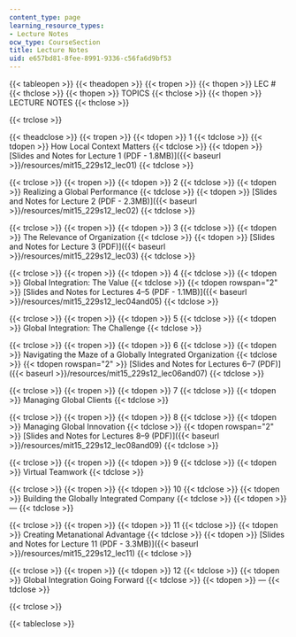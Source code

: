 ```yaml
---
content_type: page
learning_resource_types:
- Lecture Notes
ocw_type: CourseSection
title: Lecture Notes
uid: e657bd81-8fee-8991-9336-c56fa6d9bf53
---
```


{{< tableopen >}}
{{< theadopen >}}
{{< tropen >}}
{{< thopen >}}
LEC #
{{< thclose >}}
{{< thopen >}}
TOPICS
{{< thclose >}}
{{< thopen >}}
LECTURE NOTES
{{< thclose >}}

{{< trclose >}}

{{< theadclose >}}
{{< tropen >}}
{{< tdopen >}}
1
{{< tdclose >}}
{{< tdopen >}}
How Local Context Matters
{{< tdclose >}}
{{< tdopen >}}
[Slides and Notes for Lecture 1 (PDF - 1.8MB)]({{< baseurl >}}/resources/mit15_229s12_lec01)
{{< tdclose >}}

{{< trclose >}}
{{< tropen >}}
{{< tdopen >}}
2
{{< tdclose >}}
{{< tdopen >}}
Realizing a Global Performance
{{< tdclose >}}
{{< tdopen >}}
[Slides and Notes for Lecture 2 (PDF - 2.3MB)]({{< baseurl >}}/resources/mit15_229s12_lec02)
{{< tdclose >}}

{{< trclose >}}
{{< tropen >}}
{{< tdopen >}}
3
{{< tdclose >}}
{{< tdopen >}}
The Relevance of Organization
{{< tdclose >}}
{{< tdopen >}}
[Slides and Notes for Lecture 3 (PDF)]({{< baseurl >}}/resources/mit15_229s12_lec03)
{{< tdclose >}}

{{< trclose >}}
{{< tropen >}}
{{< tdopen >}}
4
{{< tdclose >}}
{{< tdopen >}}
Global Integration: The Value
{{< tdclose >}}
{{< tdopen rowspan="2" >}}
[Slides and Notes for Lectures 4–5 (PDF - 1.1MB)]({{< baseurl >}}/resources/mit15_229s12_lec04and05)
{{< tdclose >}}

{{< trclose >}}
{{< tropen >}}
{{< tdopen >}}
5
{{< tdclose >}}
{{< tdopen >}}
Global Integration: The Challenge
{{< tdclose >}}

{{< trclose >}}
{{< tropen >}}
{{< tdopen >}}
6
{{< tdclose >}}
{{< tdopen >}}
Navigating the Maze of a Globally Integrated Organization
{{< tdclose >}}
{{< tdopen rowspan="2" >}}
[Slides and Notes for Lectures 6–7 (PDF)]({{< baseurl >}}/resources/mit15_229s12_lec06and07)
{{< tdclose >}}

{{< trclose >}}
{{< tropen >}}
{{< tdopen >}}
7
{{< tdclose >}}
{{< tdopen >}}
Managing Global Clients
{{< tdclose >}}

{{< trclose >}}
{{< tropen >}}
{{< tdopen >}}
8
{{< tdclose >}}
{{< tdopen >}}
Managing Global Innovation
{{< tdclose >}}
{{< tdopen rowspan="2" >}}
[Slides and Notes for Lectures 8–9 (PDF)]({{< baseurl >}}/resources/mit15_229s12_lec08and09)
{{< tdclose >}}

{{< trclose >}}
{{< tropen >}}
{{< tdopen >}}
9
{{< tdclose >}}
{{< tdopen >}}
Virtual Teamwork
{{< tdclose >}}

{{< trclose >}}
{{< tropen >}}
{{< tdopen >}}
10
{{< tdclose >}}
{{< tdopen >}}
Building the Globally Integrated Company
{{< tdclose >}}
{{< tdopen >}}
—
{{< tdclose >}}

{{< trclose >}}
{{< tropen >}}
{{< tdopen >}}
11
{{< tdclose >}}
{{< tdopen >}}
Creating Metanational Advantage
{{< tdclose >}}
{{< tdopen >}}
[Slides and Notes for Lecture 11 (PDF - 3.3MB)]({{< baseurl >}}/resources/mit15_229s12_lec11)
{{< tdclose >}}

{{< trclose >}}
{{< tropen >}}
{{< tdopen >}}
12
{{< tdclose >}}
{{< tdopen >}}
Global Integration Going Forward
{{< tdclose >}}
{{< tdopen >}}
—
{{< tdclose >}}

{{< trclose >}}

{{< tableclose >}}